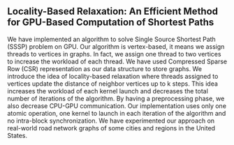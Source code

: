 ## Locality-Based Relaxation: An Efficient Method for GPU-Based Computation of Shortest Paths

We have implemented an algorithm to solve Single Source Shortest Path (SSSP) problem on GPU. Our algorithm is vertex-based, it means we assign threads to vertices in graphs. In fact, we assign one thread to two vertices to increase the workload of each thread. We have used Compressed Sparse Row (CSR) representation as our data structure to store graphs. We introduce the idea of locality-based relaxation where threads assigned to vertices update the distance of neighbor vertices up to k steps. This idea increases the workload of each kernel launch and decreases the total number of iterations of the algorithm. By having a preprocessing phase, we also decrease CPU-GPU communication. Our implementation uses only one atomic operation, one kernel to launch in each iteration of the algorithm and no intra-block synchronization. We have experimented our approach on real-world road network graphs of some cities and regions in the United States.   

